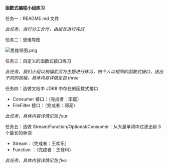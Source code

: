 **函数式编程小组练习**

任务一：README.md 文件

_此任务，进行分工合作，由组长进行完成_
  
任务二：思维导图

![思维导图.png](https://upload-images.jianshu.io/upload_images/14271572-6d8ec32f5fe57b98.png?imageMogr2/auto-orient/strip%7CimageView2/2/w/1240)

任务三：自定义的函数式接口练习

_此任务，我们小组以祝福武汉为主题进行练习，四个人以相同的函数式接口，送出不同的祝福，具体内容详情见包 three_

任务四：选做文档中 JDK8 中存在的函数式接口

- Consumer 接口：（完成者：田震）
- FileFilter 接口：（完成者：郑亮）

_此任务，具体内容详情见包 four_

任务五：选做 Stream/Function/Optional/Consumer：从大量单词中过滤出前 5 个最长的单词

- Stream：（完成者：王欢乐）
- Function ：（完成者：王登科）

_此任务，具体内容详情见包 five_
